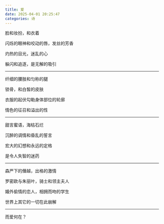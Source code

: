 ```yaml
---
title: 爱
date: 2025-04-01 20:25:47
categories: 诗
---
```


脸和妆扮，和衣着

闪烁的眼神和咬动的唇，发丝的芳香

灼热的目光，迷乱的心

躲闪和追逐，是无解的吸引

---

纤细的腰肢和匀称的腿

锁骨，和白皙的皮肤

衣服的起伏勾勒身体部位的轮廓

情色的征召和溢出的性

---

甜言蜜语，海枯石烂

沉醉的调情和昏乱的誓言

宏大的幻想和永远的定格

是令人失智的迷药

---

森严下的僭越，出格的激情

罗密欧与朱丽叶，骑士和领主夫人

婚外偷情的恋人，相拥而吻的学生

世界上其它的一切在此崩解

---

而爱何在？
